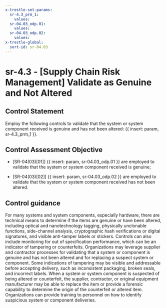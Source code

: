 ```yaml
---
x-trestle-set-params:
  sr-4.3_prm_1:
    values:
  sr-04.03_odp.01:
    values:
  sr-04.03_odp.02:
    values:
x-trestle-global:
  sort-id: sr-04.03
---
```


# sr-4.3 - \[Supply Chain Risk Management\] Validate as Genuine and Not Altered

## Control Statement

Employ the following controls to validate that the system or system component received is genuine and has not been altered: {{ insert: param, sr-4.3_prm_1 }}.

## Control Assessment Objective

- \[SR-04(03)[01]\] {{ insert: param, sr-04.03_odp.01 }} are employed to validate that the system or system component received is genuine;

- \[SR-04(03)[02]\] {{ insert: param, sr-04.03_odp.02 }} are employed to validate that the system or system component received has not been altered.

## Control guidance

For many systems and system components, especially hardware, there are technical means to determine if the items are genuine or have been altered, including optical and nanotechnology tagging, physically unclonable functions, side-channel analysis, cryptographic hash verifications or digital signatures, and visible anti-tamper labels or stickers. Controls can also include monitoring for out of specification performance, which can be an indicator of tampering or counterfeits. Organizations may leverage supplier and contractor processes for validating that a system or component is genuine and has not been altered and for replacing a suspect system or component. Some indications of tampering may be visible and addressable before accepting delivery, such as inconsistent packaging, broken seals, and incorrect labels. When a system or system component is suspected of being altered or counterfeit, the supplier, contractor, or original equipment manufacturer may be able to replace the item or provide a forensic capability to determine the origin of the counterfeit or altered item. Organizations can provide training to personnel on how to identify suspicious system or component deliveries.
